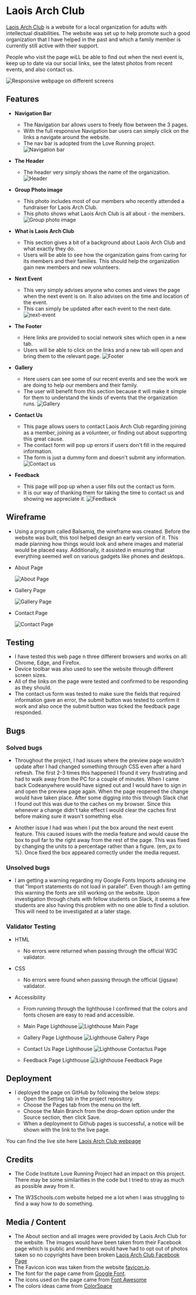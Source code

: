 # Laois Arch Club

[Laois Arch Club](https://conal2023.github.io/LaoisArchClub/) is a website for a local organization for adults with intellectual disabilities. The website was set up to help promote such a good organization that I have helped in the past and which a family member is currently still active with their support.

People who visit the page wiLL be able to find out when the next event is, keep up to date via our social links, see the latest photos from recent events, and also contact us.

![Responsive webpage on different screens](docs/screenshots/responsive.JPG)

## Features

- **Navigation Bar**

  - The Navigation bar allows users to freely flow between the 3 pages.
  - With the full responsive Navigation bar users can simply click on the links a navigate around the website.
  - The nav bar is adopted from the Love Running project.
    ![Navigation bar](docs/screenshots/nav-bar.JPG)

- **The Header**

  - The header very simply shows the name of the organization.
    ![Header](docs/screenshots/header.JPG)

- **Group Photo image**

  - This photo includes most of our members who recently attended a fundraiser for Laois Arch Club.
  - This photo shows what Laois Arch Club is all about - the members.
    ![Group photo image](docs/screenshots/group-photo.JPG)

- **What is Laois Arch Club**

  - This section gives a bit of a background about Laois Arch Club and what exactly they do.
  - Users will be able to see how the organization gains from caring for its members and their families. This should help the organization gain new members and new volunteers.

- **Next Event**

  - This very simply advises anyone who comes and views the page when the next event is on. It also advises on the time and location of the event.
  - This can simply be updated after each event to the next date.
    ![next-event](docs/screenshots/next-event.JPG)

- **The Footer**

  - Here links are provided to social network sites which open in a new tab.
  - Users will be able to click on the links and a new tab will open and bring them to the relevant page.
    ![Footer](docs/screenshots/footer.JPG)

- **Gallery**

  - Here users can see some of our recent events and see the work we are doing to help our members and their family.
  - The user will benefit from this section because it will make it simple for them to understand the kinds of events that the organization runs.
    ![Gallery](docs/screenshots/gallery.jpg)

- **Contact Us**

  - This page allows users to contact Laois Arch Club regarding joining as a member, joining as a volunteer, or finding out about supporting this great cause.
  - The contact form will pop up errors if users don't fill in the required information.
  - The form is just a dummy form and doesn't submit any information.
    ![Contact us](docs/screenshots/contact-us.JPG)

- **Feedback**

  - This page will pop up when a user fills out the contact us form.
  - It is our way of thanking them for taking the time to contact us and showing we appreciate it.
    ![Feedback](docs/screenshots/feedback.JPG)

## Wireframe

- Using a program called Balsamiq, the wireframe was created. Before the website was built, this tool helped design an early version of it. This made planning how things would look and where images and material would be placed easy. Additionally, it assisted in ensuring that everything seemed well on various gadgets like phones and desktops.

- About Page
  
  ![About Page](docs/screenshots/wireframe-about.JPG)

- Gallery Page
  
  ![Gallery Page](docs/screenshots/wireframe-gallery.JPG)

- Contact Page
  
  ![Contact Page](docs/screenshots/wireframe-contactus.JPG)

## Testing

- I have tested this web page n three different browsers and works on all: Chrome, Edge, and Firefox.
- Device toolbar was also used to see the website through different screen sizes.
- All of the links on the page were tested and confirmed to be responding as they should.
- The contact us form was tested to make sure the fields that required information gave an error, the submit button was tested to confirm it work and also once the submit button was ticked the feedback page responded.

## Bugs

### Solved bugs

- Throughout the project, I had issues where the preview page wouldn't update after I had changed something through CSS even after a hard refresh. The first 2-3 times this happened I found it very frustrating and had to walk away from the PC for a couple of minutes. When I came back Codeanywhere would have signed out and I would have to sign in and open the preview page again. When the page reopened the change would have taken place. After some digging into this through Slack chat I found out this was due to the caches on my browser. Since this whenever a change didn't take effect I would clear the caches first before making sure it wasn't something else.

- Another issue I had was when I put the box around the next event feature. This caused issues with the media feature and would cause the box to pull far to the right away from the rest of the page. This was fixed by changing the units to a percentage rather than a figure. (em, px to %). Once fixed the box appeared correctly under the media request.

### Unsolved bugs

- I am getting a warning regarding my Google Fonts Imports advising me that "Import statements do not load in parallel". Even though I am getting this warning the fonts are still working on the website. Upon investigation through chats with fellow students on Slack, it seems a few students are also having this problem with no one able to find a solution. This will need to be investigated at a later stage.

### Validator Testing

- HTML

  - No errors were returned when passing through the official W3C validator.

- CSS

  - No errors were found when passing through the official (jigsaw) validator.

- Accessibility

  - From running through the lighthouse I confirmed that the colors and fonts chosen are easy to read and accessible.

  - Main Page Lighthouse
    ![Lighthouse Main Page](docs/screenshots/lighthouse-home.JPG)

  - Gallery Page Lighthouse
    ![Lighthouse Gallery Page](docs/screenshots/lighthouse-gallery.JPG)

  - Contact Us Page Lighthouse
    ![Lighthouse Contactus Page](docs/screenshots/lighthouse-contactus.JPG)
  
  - Feedback Page Lighthouse
    ![Lighthouse Feedback Page](docs/screenshots/lighthouse-feedback.JPG)

## Deployment

- I deployed the page on GitHub by following the below steps:
  - Open the Setting tab in the project repository.
  - Choose the Pages tab from the menu on the left.
  - Choose the Main Branch from the drop-down option under the Source section, then click Save.
  - When a deployment to Github pages is successful, a notice will be shown with the link to the live page.

You can find the live site here [Laois Arch Club webpage](https://conal2023.github.io/LaoisArchClub/)

## Credits

- The Code Institute Love Running Project had an impact on this project. There may be some similarities in the code but I tried to stray as much as possible away from it.

- The W3Schools.com website helped me a lot when I was struggling to find a way how to do something.

## Media / Content

- The About section and all images were provided by Laois Arch Club for the website. The images would have been taken from their Facebook page which is public and members would have had to opt out of photos taken so no copyrights have been broken [Laois Arch Club Facebook Page](https://www.facebook.com/LaoisArchClub/)
- The Favicon icon was taken from the website [favicon.io](https://favicon.io/).
- The font for the page came from [Google Font](https://fonts.google.com/).
- The icons used on the page came from [Font Awesome](https://fontawesome.com/)
- The colors ideas came from [ColorSpace](https://mycolor.space/)
